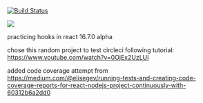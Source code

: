 

[![Build Status](https://travis-ci.org/muscaiu/hooks-practice.svg?branch=master)](https://travis-ci.org/muscaiu/hooks-practice)

![](https://img.shields.io/github/manifest-json/v/muscaiu/hooks-practice.svg)

practicing hooks in react 16.7.0 alpha 

chose this random project to test circleci following tutorial: https://www.youtube.com/watch?v=0OjEx2UzLUI

added code coverage attempt from https://medium.com/@elisegev/running-tests-and-creating-code-coverage-reports-for-react-nodejs-project-continuously-with-60312b6a2dd0
